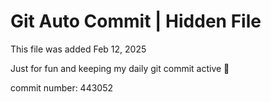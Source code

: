 # Git Auto Commit | Hidden File

This file was added Feb 12, 2025

Just for fun and keeping my daily git commit active 🤪

commit number: 443052

